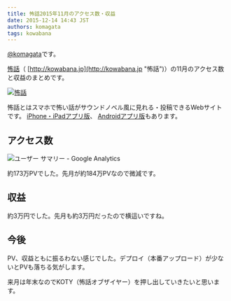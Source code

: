 ```yaml
---
title: 怖話2015年11月のアクセス数・収益
date: 2015-12-14 14:43 JST
authors: komagata
tags: kowabana
---
```

 [@komagata](http://twitter.com/komagata)です。

 [怖話](http://kowabana.jp "怖話")（ [http://kowabana.jp](http://kowabana.jp "怖話")）の11月のアクセス数と収益のまとめです。

[![怖話](http://i.gyazo.com/19e880127697f2aa72533b8e32ed6a2a.png)](http://kowabana.jp)

怖話とはスマホで怖い話がサウンドノベル風に見れる・投稿できるWebサイトです。 [iPhone・iPadアプリ版](https://itunes.apple.com/jp/app/bu-hua-zui-buno1wan5000huano/id564486792?l=ja&mt=8 "怖話iPhone・iPadアプリ版")、 [Androidアプリ版](https://play.google.com/store/apps/details?id=jp.fjord.kowabana "怖話Androidアプリ版")もあります。

## アクセス数

![ユーザー サマリー - Google Analytics](http://i.gyazo.com/feb2e1e6aff18b76a38eebd373456306.png)

約173万PVでした。先月が約184万PVなので微減です。

## 収益

約3万円でした。先月も約3万円だったので横這いですね。

## 今後

PV、収益ともに振るわない感じでした。デプロイ（本番アップロード）が少ないとPVも落ちる気がします。

来月は年末なのでKOTY（怖話オブザイヤー）を押し出していきたいと思います。

